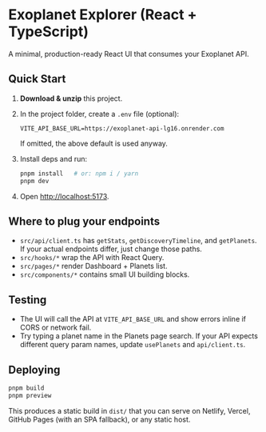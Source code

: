 # Exoplanet Explorer (React + TypeScript)

A minimal, production-ready React UI that consumes your Exoplanet API.

## Quick Start

1) **Download & unzip** this project.
2) In the project folder, create a `.env` file (optional):

   ```env
   VITE_API_BASE_URL=https://exoplanet-api-lg16.onrender.com
   ```

   If omitted, the above default is used anyway.

3) Install deps and run:

   ```bash
   pnpm install   # or: npm i / yarn
   pnpm dev
   ```

4) Open <http://localhost:5173>.

## Where to plug your endpoints

- `src/api/client.ts` has `getStats`, `getDiscoveryTimeline`, and `getPlanets`. 
  If your actual endpoints differ, just change those paths.
- `src/hooks/*` wrap the API with React Query. 
- `src/pages/*` render Dashboard + Planets list.
- `src/components/*` contains small UI building blocks.

## Testing

- The UI will call the API at `VITE_API_BASE_URL` and show errors inline if CORS or network fail.
- Try typing a planet name in the Planets page search. If your API expects
  different query param names, update `usePlanets` and `api/client.ts`.

## Deploying

```bash
pnpm build
pnpm preview
```

This produces a static build in `dist/` that you can serve on Netlify, Vercel, GitHub Pages (with an SPA fallback), or any static host.
